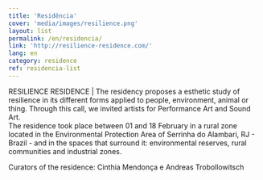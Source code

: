 ```yaml
---
title: 'Residência'
cover: 'media/images/resilience.png'
layout: list
permalink: /en/residencia/
link: 'http://resilience-residence.com/'
lang: en
category: residence
ref: residencia-list
---
```


RESILIENCE RESIDENCE | The residency proposes a esthetic study of resilience in its different forms applied to people, environment, animal or thing. Through this call, we invited artists for Performance Art and Sound Art.  
The residence took place between 01 and 18 February in a rural zone located in the Environmental Protection Area of Serrinha do Alambari, RJ - Brazil - and in the spaces that surround it: environmental reserves, rural communities and industrial zones.

Curators of the residence: Cinthia Mendonça e Andreas Trobollowitsch